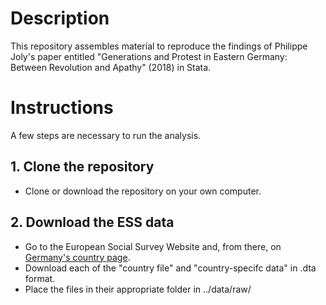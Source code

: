 # Description
This repository assembles material to reproduce the findings of Philippe Joly's paper entitled "Generations and Protest in Eastern Germany: Between Revolution and Apathy" (2018) in Stata.

# Instructions 
A few steps are necessary to run the analysis.

## 1. Clone the repository

* Clone or download the repository on your own computer. 

## 2. Download the ESS data

* Go to the European Social Survey Website and, from there, on [Germany's country page]( http://www.europeansocialsurvey.org/data/country.html?c=germany ).
* Download each of the "country file" and "country-specifc data" in .dta format. 
* Place the files in their appropriate folder in ../data/raw/
